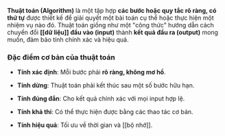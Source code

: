 **Thuật toán (Algorithm)** là một tập hợp **các bước hoặc quy tắc rõ ràng, có thứ tự** được thiết kế để giải quyết một bài toán cụ thể hoặc thực hiện một nhiệm vụ nào đó. Thuật toán giống như một "công thức" hướng dẫn cách chuyển đổi **[[dữ liệu]] đầu vào (input)** thành **kết quả đầu ra (output)** mong muốn, đảm bảo tính chính xác và hiệu quả.

### Đặc điểm cơ bản của thuật toán

- **Tính xác định**: Mỗi bước phải **rõ ràng, không mơ hồ**.
    
- **Tính dừng**: Thuật toán phải kết thúc sau một số bước hữu hạn.
    
- **Tính đúng đắn**: Cho kết quả chính xác với mọi input hợp lệ.
    
- **Tính khả thi**: Có thể thực hiện được bằng các thao tác cơ bản.
    
- **Tính hiệu quả**: Tối ưu về thời gian và [[bộ nhớ]].